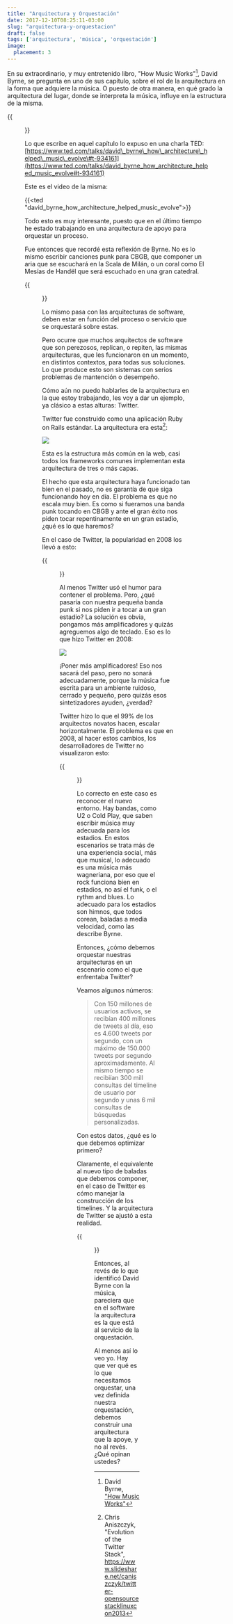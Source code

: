 ```yaml
---
title: "Arquitectura y Orquestación"
date: 2017-12-10T08:25:11-03:00
slug: "arquitectura-y-orquestacion"
draft: false
tags: ['arquitectura', 'música', 'orquestación']
image:
  placement: 3
---
```


En su extraordinario, y muy entretenido libro, "How Music Works"[^1],
David Byrne, se pregunta en uno de sus capítulo, sobre el rol de la
arquitectura en la forma que adquiere la música. O puesto de otra
manera, en qué grado la arquitectura del lugar, donde se interpreta la
música, influye en la estructura de la misma.

{{<figure caption="El escenario de CBGB, el club donde empezó su carrera Talking Heads" src="https://d2dspjyoh5c79p.cloudfront.net/dae07887-de0b-11e7-a030-2b5831f8ecb5-aa9f18b7">}}

Lo que escribe en aquel capítulo lo expuso en una charla TED:
[https://www.ted.com/talks/david\_byrne\_how\_architecture\_helped\_music\_evolve\#t-934161](https://www.ted.com/talks/david_byrne_how_architecture_helped_music_evolve#t-934161)

Este es el video de la misma:

{{<ted "david_byrne_how_architecture_helped_music_evolve">}}


Todo esto es muy interesante, puesto que en el último tiempo he estado
trabajando en una arquitectura de apoyo para orquestar un proceso.

Fue entonces que recordé esta reflexión de Byrne. No es lo mismo
escribir canciones punk para CBGB, que componer un aria que se escuchará
en la Scala de Milán, o un coral como El Mesías de Handël que será
escuchado en una gran catedral.

{{<figure caption="La arquitectura de la Scala de Milán es adecuada para una ópera, la reverberancia propia del edificio permite proyectar adecuadamente la voz." src="https://d2dspjyoh5c79p.cloudfront.net/14d5fa28-de10-11e7-a030-2b5831f8ecb5-aa9f18b7">}}

Lo mismo pasa con las arquitecturas de software, deben estar en función
del proceso o servicio que se orquestará sobre estas.

Pero ocurre que muchos arquitectos de software que son perezosos,
replican, o repiten, las mismas arquitecturas, que les funcionaron en un
momento, en distintos contextos, para todas sus soluciones. Lo que
produce esto son sistemas con serios problemas de mantención o
desempeño.

Cómo aún no puedo hablarles de la arquitectura en la que estoy
trabajando, les voy a dar un ejemplo, ya clásico a estas alturas:
Twitter.

Twitter fue construido como una aplicación Ruby on Rails estándar. La
arquitectura era esta[^2]:

![](https://d2dspjyoh5c79p.cloudfront.net/3d900b39-de11-11e7-a030-2b5831f8ecb5-aa9f18b7)

Esta es la estructura más común en la web, casi todos los frameworks
comunes implementan esta arquitectura de tres o más capas.

El hecho que esta arquitectura haya funcionado tan bien en el pasado, no
es garantía de que siga funcionando hoy en día. El problema es que no
escala muy bien. Es como si fueramos una banda punk tocando en CBGB y
ante el gran éxito nos piden tocar repentinamente en un gran estadio,
¿qué es lo que haremos?

En el caso de Twitter, la popularidad en 2008 los llevó a esto:

{{<figure caption="La famosa Fail Whale, una forma simpática de pedir perdón por las fallas de la infraestructura." src="https://d2dspjyoh5c79p.cloudfront.net/dfc72f4b-de12-11e7-a030-2b5831f8ecb5-aa9f18b7">}}

Al menos Twitter usó el humor para contener el problema. Pero, ¿qué
pasaría con nuestra pequeña banda punk si nos piden ir a tocar a un gran
estadio? La solución es obvia, pongamos más amplificadores y quizás
agreguemos algo de teclado. Eso es lo que hizo Twitter en 2008:

![](https://d2dspjyoh5c79p.cloudfront.net/60bc7d8c-de13-11e7-a030-2b5831f8ecb5-aa9f18b7)

¡Poner más amplificadores! Eso nos sacará del paso, pero no sonará
adecuadamente, porque la música fue escrita para un ambiente ruidoso,
cerrado y pequeño, pero quizás esos sintetizadores ayuden, ¿verdad?

Twitter hizo lo que el 99% de los arquitectos novatos hacen, escalar
horizontalmente. El problema es que en 2008, al hacer estos cambios, los
desarrolladores de Twitter no visualizaron esto:

{{<figure caption="El crecimiento de Twitter" src="https://d2dspjyoh5c79p.cloudfront.net/aa43947d-de13-11e7-a030-2b5831f8ecb5-aa9f18b7">}}

Lo correcto en este caso es reconocer el nuevo entorno. Hay bandas, como
U2 o Cold Play, que saben escribir música muy adecuada para los
estadios. En estos escenarios se trata más de una experiencia social,
más que musical, lo adecuado es una música más wagneriana, por eso que
el rock funciona bien en estadios, no así el funk, o el rythm and blues.
Lo adecuado para los estadios son himnos, que todos corean, baladas a
media velocidad, como las describe Byrne.

Entonces, ¿cómo debemos orquestar nuestras arquitecturas en un escenario
como el que enfrentaba Twitter?

Veamos algunos números:

> Con 150 millones de usuarios activos, se recibían 400 millones de
> tweets al día, eso es 4.600 tweets por segundo, con un máximo de
> 150.000 tweets por segundo aproximadamente. Al mismo tiempo se
> recibiían 300 mill consultas del timeline de usuario por segundo y
> unas 6 mil consultas de búsquedas personalizadas.

Con estos datos, ¿qué es lo que debemos optimizar primero?

Claramente, el equivalente al nuevo tipo de baladas que debemos
componer, en el caso de Twitter es cómo manejar la construcción de los
timelines. Y la arquitectura de Twitter se ajustó a esta realidad.

{{<figure caption="La arquitectura de Twitter para gestionar los timelines" src="https://d2dspjyoh5c79p.cloudfront.net/55ef91ae-de16-11e7-a030-2b5831f8ecb5-aa9f18b7">}}


Entonces, al revés de lo que identificó David Byrne con la música,
pareciera que en el software la arquitectura es la que está al servicio
de la orquestación.

Al menos así lo veo yo. Hay que ver qué es lo que necesitamos orquestar,
una vez definida nuestra orquestación, debemos construir una
arquitectura que la apoye, y no al revés. ¿Qué opinan ustedes?

[^1]: David Byrne, ["How Music Works"](http://amzn.to/2BsQNvo)

[^2]: Chris Aniszczyk, "Evolution of the Twitter Stack",
https://www.slideshare.net/caniszczyk/twitter-opensourcestacklinuxcon2013

[^3]: Raffi Krikoria, "Timelines at Scale", https://www.infoq.com/presentations/Twitter-Timeline-Scalability "https://www.slideshare.net/caniszczyk/twitter-opensourcestacklinuxcon2013"}

